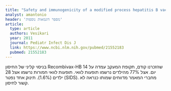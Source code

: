 ```yaml
---
title: "Safety and immunogenicity of a modified process hepatitis B vaccine in healthy infants"
analyst: amantonio
header: 'מספר דוגמאות נוספות'
article:
  type: article
  authors: Vesikari
  year: 2011
  journal: Pediatr Infect Dis J
  link: https://www.ncbi.nlm.nih.gov/pubmed/21552183
  pubmed: 21552183
---
```


בניסוי קליני של החיסון Recombivax-HB שהזכרנו קודם, תקופת המעקב עמדה על 14 יום.
אצל 77% מהילדים נרשמו תופעות לוואי. תופעות לוואי חמורות נרשמו אצל 28 ילדים (1.6%). תינוק אחד נפטר (SIDS). מחברי המאמר מדווחים שמותו כנראה לא קשור לחיסון.
